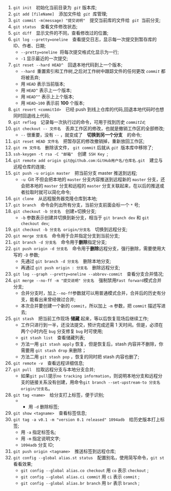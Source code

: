 1. `git init`&emsp;初始化当前目录为 &nbsp;_`git`_&nbsp;版本库;
2. `git add [fileName]`&emsp;添加文件给 &nbsp;_`git`_ &nbsp;库管理;
3. `git commit -m(message) "提交说明"`&emsp;提交当前库的文件给 &nbsp;_`git`_ &nbsp;当前分支;
4. `git status`&emsp;查看文件修改状态;
5. `git diff`&emsp;显示文件的不同，查看修改过的位置;
6. `git log --pretty=oneline`&emsp;查看提交日志，显示每一次提交到暂存库的 ID、作者、日期;
   - `--pretty=oneline` &nbsp;将每次提交格式化显示为一行;
   - `-1`&nbsp;显示最近的一次提交;
7. `git reset --hard HEAD^`&emsp;回退本地代码到上一个版本;
   - `--hard` &nbsp;重置索引和工作树,之后对工作树中跟踪文件的任何更改&nbsp;_`commit`_&nbsp;都将被丢弃;
   - 用&nbsp;`HEAD`&nbsp;表示当前版本;
   - 用&nbsp;`HEAD^`&nbsp;表示上一个版本;
   - 用&nbsp;`HEAD^^`&nbsp;表示上上个版本;
   - 用&nbsp;`HEAD~100`&nbsp;表示前&nbsp;**100**&nbsp;个版本;
8. `git revert <commitId>`&emsp;已经 push 到线上仓库的代码,回退本地代码时也想同时回退线上代码;
9. `git reflog`&emsp;记录每一次执行过的命令，可用于找到历史&nbsp;_`commitId`_;
10. `git checkout -- 文件名`&emsp;丢弃工作区的修改，也就是撤销工作区的全部修改;
    - `--`&nbsp;很重要，没有&nbsp;`--`&nbsp;，就变成了&emsp;**切换到另一个分支**&emsp;的命令;
11. `git reset HEAD 文件名`&emsp;把暂存区的修改撤销掉，重新放回工作区;
12. `git rm 文件名`&emsp;删除该文件，&nbsp;`git commit`&nbsp;后就从&nbsp;_`git`_ &nbsp;版本库中移除了;
13. `ssh-keygen -t rsa -C "邮箱"`&emsp;创建&ensp;`SSH Key`&ensp;;
14. `git remote add origin git@github.com:GitHub用户名/仓库名.git`&emsp;建立与远程仓库的连接;
15. `git push -u origin master`&emsp;把当前分支 master 推送到远程;
    - `-u` &nbsp;Git 不但会把本地的&nbsp;`master`&nbsp;分支内容推送到远程新的&nbsp;`master`&nbsp;分支，还会把本地的&nbsp;`master`&nbsp;分支和远程的&nbsp;`master`&nbsp;分支关联起来，在以后的推送或者拉取时就可以简化命令;
16. `git clone`&emsp;从远程服务器克隆仓库到本地;
17. `git branch`&emsp;命令会列出所有分支，当前分支前面会标一个&nbsp;`*`&nbsp;号;
18. `git checkout -b 分支名`&emsp;创建+切换分支;
    - `-b`&nbsp;参数表示创建并切换到新分支，相当于&nbsp;`git branch dev`&nbsp;和&nbsp;`git checkout dev`;
19. `git checkout -b 分支名 origin/分支名`&emsp;切换到远程分支;
20. `git merge 分支名`&emsp;命令用于合并指定分支到当前分支;
21. `git branch -d 分支名`&emsp;命令用于**删除**指定分支;
22. `git push origin -d 分支名`&emsp;命令用于**删除**远程分支，强行删除，需要使用大写的&nbsp;`-D`&nbsp;参数;
    - 先通过&nbsp;`git branch -d 分支名`&emsp;删除本地分支;
    - 再通过&nbsp;`git push origin : 分支名`&emsp;删除远程分支;
23. `git log --graph --pretty=oneline --abbrev-commit`&emsp;查看分支合并情况;
24. `git merge --no-ff -m "提交说明" 分支名`&emsp;强制禁用`Fast forward`模式合并分支;
    - 合并分支时，加上`--no-ff`参数就可以用普通模式合并，合并后的历史有分支，能看出来曾经做过合并;
    - 本次合并要创建一个新的&nbsp;`commit`，所以加上&nbsp;`-m`&nbsp;参数，把&nbsp;`commit`&nbsp;描述写进去;
25. `git stash`&emsp;把当前工作现场&nbsp;**储藏**&nbsp;起来，等以后恢复现场后继续工作;
    - 工作只进行到一半，还没法提交，预计完成还需 1 天时间。但是，必须在两个小时内在&nbsp;`bug`&nbsp;分支修复&nbsp;`bug`&nbsp;时可使用;
    - `git stash list`&emsp;查看储藏列表;
    - 方法一用&nbsp;`git stash apply`&nbsp;恢复，但是恢复后，stash 内容并不删除，你需要用&nbsp;`git stash drop`&nbsp;来删除；
    - 方法二用&nbsp;`git stash pop`&nbsp;，恢复的同时把 stash 内容也删了;
26. `git remote -v`&emsp;查看远程详细信息;
27. `git pull`&emsp;拉取远程分支与本地分支合并;
    - 如果`git pull`提示`no tracking information`，则说明本地分支和远程分支的链接关系没有创建，用命令`git branch --set-upstream-to 分支名 origin/分支名`。
28. `git tag <name>`&emsp;给分支打上标签，便于识别;
    - - 用&nbsp;`-d`&nbsp;删除标签;
29. `git show <tagname>`&emsp;查看标签信息;
30. `git tag -a v0.1 -m "version 0.1 released" 1094adb`&emsp;给历史版本打上标签;
    - 用&nbsp;`-a`&nbsp;指定标签名;
    - 用&nbsp;`-m`&nbsp;指定说明文字;
    - `1094adb`&nbsp;分支 ID;
31. `git push origin <tagname>`&emsp;推送标签到远程仓库;
32. `git config --global alias.st status`&emsp;配置别名，使用简写命令，`git st`看看效果;
    - `git config --global alias.co checkout`&nbsp;用&nbsp;`co`&nbsp;表示&nbsp;`checkout`&nbsp;;
    - `git config --global alias.ci commit`&nbsp;用&nbsp;`ci`&nbsp;表示&nbsp;`commit`&nbsp;;
    - `git config --global alias.br branch`&nbsp;用&nbsp;`br`&nbsp;表示&nbsp;`branch`&nbsp;;
